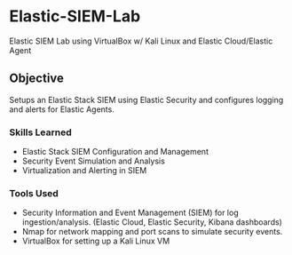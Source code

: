 # Elastic-SIEM-Lab
Elastic SIEM Lab using VirtualBox w/ Kali Linux and Elastic Cloud/Elastic Agent

## Objective
Setups an Elastic Stack SIEM using Elastic Security and configures logging and alerts for Elastic Agents. 

### Skills Learned
- Elastic Stack SIEM Configuration and Management
- Security Event Simulation and Analysis
- Virtualization and Alerting in SIEM

### Tools Used
- Security Information and Event Management (SIEM) for log ingestion/analysis. (Elastic Cloud, Elastic Security, Kibana dashboards)
- Nmap for network mapping and port scans to simulate security events.
- VirtualBox for setting up a Kali Linux VM
